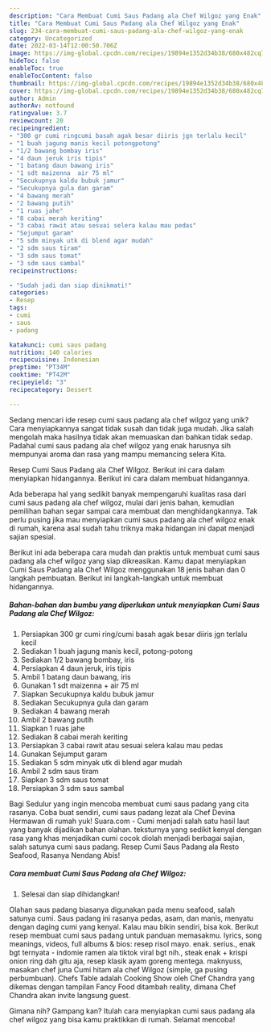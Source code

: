 ```yaml
---
description: "Cara Membuat Cumi Saus Padang ala Chef Wilgoz yang Enak"
title: "Cara Membuat Cumi Saus Padang ala Chef Wilgoz yang Enak"
slug: 234-cara-membuat-cumi-saus-padang-ala-chef-wilgoz-yang-enak
category: Uncategorized
date: 2022-03-14T12:00:50.706Z
image: https://img-global.cpcdn.com/recipes/19894e1352d34b38/680x482cq70/cumi-saus-padang-ala-chef-wilgoz-foto-resep-utama.jpg
hideToc: false
enableToc: true
enableTocContent: false
thumbnail: https://img-global.cpcdn.com/recipes/19894e1352d34b38/680x482cq70/cumi-saus-padang-ala-chef-wilgoz-foto-resep-utama.jpg
cover: https://img-global.cpcdn.com/recipes/19894e1352d34b38/680x482cq70/cumi-saus-padang-ala-chef-wilgoz-foto-resep-utama.jpg
author: Admin
authorAv: notfound
ratingvalue: 3.7
reviewcount: 20
recipeingredient:
- "300 gr cumi ringcumi basah agak besar diiris jgn terlalu kecil"
- "1 buah jagung manis kecil potongpotong"
- "1/2 bawang bombay iris"
- "4 daun jeruk iris tipis"
- "1 batang daun bawang iris"
- "1 sdt maizenna  air 75 ml"
- "Secukupnya kaldu bubuk jamur"
- "Secukupnya gula dan garam"
- "4 bawang merah"
- "2 bawang putih"
- "1 ruas jahe"
- "8 cabai merah keriting"
- "3 cabai rawit atau sesuai selera kalau mau pedas"
- "Sejumput garam"
- "5 sdm minyak utk di blend agar mudah"
- "2 sdm saus tiram"
- "3 sdm saus tomat"
- "3 sdm saus sambal"
recipeinstructions:

- "Sudah jadi dan siap dinikmati!"
categories:
- Resep
tags:
- cumi
- saus
- padang

katakunci: cumi saus padang 
nutrition: 140 calories
recipecuisine: Indonesian
preptime: "PT34M"
cooktime: "PT42M"
recipeyield: "3"
recipecategory: Dessert

---
```





Sedang mencari ide resep cumi saus padang ala chef wilgoz yang unik? Cara menyiapkannya sangat tidak susah dan tidak juga mudah. Jika salah mengolah maka hasilnya tidak akan memuaskan dan bahkan tidak sedap. Padahal cumi saus padang ala chef wilgoz yang enak harusnya sih mempunyai aroma dan rasa yang mampu memancing selera Kita.





Resep Cumi Saus Padang ala Chef Wilgoz. Berikut ini cara dalam menyiapkan hidangannya. Berikut ini cara dalam membuat hidangannya.

Ada beberapa hal yang sedikit banyak mempengaruhi kualitas rasa dari cumi saus padang ala chef wilgoz, mulai dari jenis bahan, kemudian pemilihan bahan segar sampai cara membuat dan menghidangkannya. Tak perlu pusing jika mau menyiapkan cumi saus padang ala chef wilgoz enak di rumah, karena asal sudah tahu triknya maka hidangan ini dapat menjadi sajian spesial.






Berikut ini ada beberapa cara mudah dan praktis untuk membuat cumi saus padang ala chef wilgoz yang siap dikreasikan. Kamu dapat menyiapkan Cumi Saus Padang ala Chef Wilgoz menggunakan 18 jenis bahan dan 0 langkah pembuatan. Berikut ini langkah-langkah untuk membuat hidangannya.

<!--inarticleads1-->

##### Bahan-bahan dan bumbu yang diperlukan untuk menyiapkan Cumi Saus Padang ala Chef Wilgoz:

1. Persiapkan 300 gr cumi ring/cumi basah agak besar diiris jgn terlalu kecil
1. Sediakan 1 buah jagung manis kecil, potong-potong
1. Sediakan 1/2 bawang bombay, iris
1. Persiapkan 4 daun jeruk, iris tipis
1. Ambil 1 batang daun bawang, iris
1. Gunakan 1 sdt maizenna + air 75 ml
1. Siapkan Secukupnya kaldu bubuk jamur
1. Sediakan Secukupnya gula dan garam
1. Sediakan 4 bawang merah
1. Ambil 2 bawang putih
1. Siapkan 1 ruas jahe
1. Sediakan 8 cabai merah keriting
1. Persiapkan 3 cabai rawit atau sesuai selera kalau mau pedas
1. Gunakan Sejumput garam
1. Sediakan 5 sdm minyak utk di blend agar mudah
1. Ambil 2 sdm saus tiram
1. Siapkan 3 sdm saus tomat
1. Persiapkan 3 sdm saus sambal


Bagi Sedulur yang ingin mencoba membuat cumi saus padang yang cita rasanya. Coba buat sendiri, cumi saus padang lezat ala Chef Devina Hermawan di rumah yuk! Suara.com - Cumi menjadi salah satu hasil laut yang banyak dijadikan bahan olahan. teksturnya yang sedikit kenyal dengan rasa yang khas menjadikan cumi cocok diolah menjadi berbagai sajian, salah satunya cumi saus padang. Resep Cumi Saus Padang ala Resto Seafood, Rasanya Nendang Abis! 

<!--inarticleads2-->

##### Cara membuat Cumi Saus Padang ala Chef Wilgoz:


1. Selesai dan siap dihidangkan!

Olahan saus padang biasanya digunakan pada menu seafood, salah satunya cumi. Saus padang ini rasanya pedas, asam, dan manis, menyatu dengan daging cumi yang kenyal. Kalau mau bikin sendiri, bisa kok. Berikut resep membuat cumi saus padang untuk panduan memasakmu. lyrics, song meanings, videos, full albums &amp; bios: resep risol mayo. enak. serius., enak bgt ternyata - indomie ramen ala tiktok viral bgt nih., steak enak + krispi onion ring dah gitu aja, resep klasik ayam goreng mentega. maknyuss, masakan chef juna Cumi hitam ala chef Wilgoz (simple, ga pusing perbumbuan). Chefs Table adalah Cooking Show oleh Chef Chandra yang dikemas dengan tampilan Fancy Food ditambah reality, dimana Chef Chandra akan invite langsung guest. 

Gimana nih? Gampang kan? Itulah cara menyiapkan cumi saus padang ala chef wilgoz yang bisa kamu praktikkan di rumah. Selamat mencoba!
